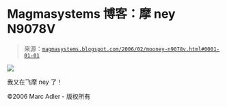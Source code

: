 <!--yml

分类：未分类

日期：2024-05-18 05:22:08

-->

# Magmasystems 博客：摩 ney N9078V

> 来源：[`magmasystems.blogspot.com/2006/02/mooney-n9078v.html#0001-01-01`](http://magmasystems.blogspot.com/2006/02/mooney-n9078v.html#0001-01-01)

![](http://www.skywagonclub.com/album/N9078V.jpg)

我又在飞摩 ney 了！

©2006 Marc Adler - 版权所有
